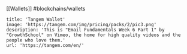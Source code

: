 [[Wallets]]
#blockchains/wallets 

```embed
title: 'Tangem Wallet'
image: 'https://tangem.com/img/pricing/packs/2/pic3.png'
description: 'This is "Email Fundamentals Week 6 Part 1" by "GrowthSchool" on Vimeo, the home for high quality videos and the people who love them.'
url: 'https://tangem.com/en/'
```

